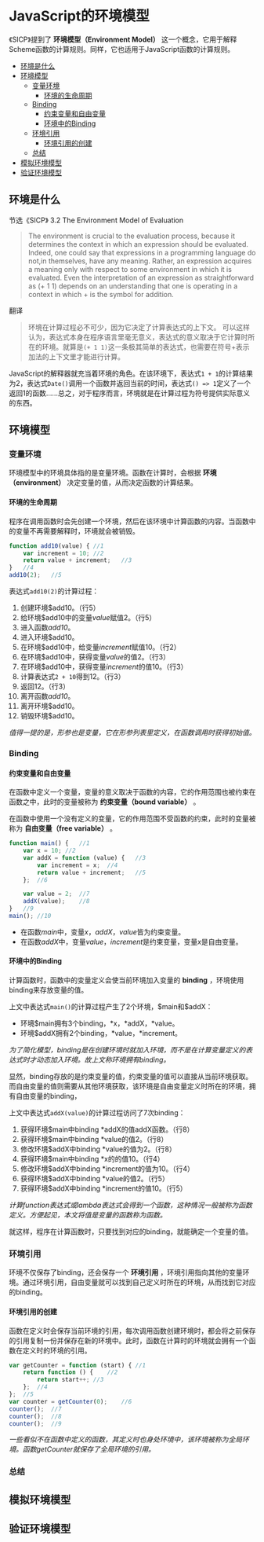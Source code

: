 # JavaScript的环境模型

《SICP》提到了 **环境模型（Environment  Model）** 这一个概念，它用于解释Scheme函数的计算规则。同样，它也适用于JavaScript函数的计算规则。

- [环境是什么](#环境是什么)
- [环境模型](#环境模型)
    - [变量环境](#变量环境)
        - [环境的生命周期](#环境的生命周期)
    - [Binding](#binding)
        - [约束变量和自由变量](#约束变量和自由变量)
        - [环境中的Binding](#环境中的binding)
    - [环境引用](#环境引用)
        - [环境引用的创建](#环境引用的创建)
    - [总结](#总结)
- [模拟环境模型](#模拟环境模型)
- [验证环境模型](#验证环境模型)

## 环境是什么

节选《SICP》 3.2  The Environment Model of Evaluation

> The environment is crucial to the evaluation process, because it determines the context in which an
expression should be evaluated.
Indeed, one could say that expressions in a programming language do not,in themselves, have any meaning. Rather, an expression acquires a meaning only with respect to some environment in which it is evaluated. Even the interpretation of an expression as straightforward as (+ 1 1) depends on an understanding that one is operating in a context in which + is the symbol for addition.

翻译
> 环境在计算过程必不可少，因为它决定了计算表达式的上下文。
可以这样认为，表达式本身在程序语言里毫无意义，表达式的意义取决于它计算时所在的环境。就算是`(+ 1 1)`这一条极其简单的表达式，也需要在符号+表示加法的上下文里才能进行计算。

JavaScript的解释器就充当着环境的角色。在该环境下，表达式`1 + 1`的计算结果为2，表达式`Date()`调用一个函数并返回当前的时间，表达式`() => 1`定义了一个返回1的函数……总之，对于程序而言，环境就是在计算过程为符号提供实际意义的东西。

## 环境模型

### 变量环境

环境模型中的环境具体指的是变量环境。函数在计算时，会根据 **环境（environment）** 决定变量的值，从而决定函数的计算结果。

#### 环境的生命周期

程序在调用函数时会先创建一个环境，然后在该环境中计算函数的内容。当函数中的变量不再需要解释时，环境就会被销毁。

```JavaScript
function add10(value) { //1
    var increment = 10; //2
    return value + increment;   //3
}   //4
add10(2);   //5
```

表达式`add10(2)`的计算过程：
1. 创建环境\$add10。（行5）
2. 给环境\$add10中的变量*value*赋值2。（行5）
3. 进入函数*add10*。
4. 进入环境\$add10。
5. 在环境\$add10中，给变量*increment*赋值10。（行2）
6. 在环境\$add10中，获得变量*value*的值2。（行3）
7. 在环境\$add10中，获得变量*increment*的值10。（行3）
8. 计算表达式`2 + 10`得到12。（行3）
9. 返回12。（行3）
10. 离开函数*add10*。
11. 离开环境\$add10。
12. 销毁环境\$add10。

*值得一提的是，形参也是变量，它在形参列表里定义，在函数调用时获得初始值。*

### Binding

#### 约束变量和自由变量

在函数中定义一个变量，变量的意义取决于函数的内容，它的作用范围也被约束在函数之中，此时的变量被称为 **约束变量（bound variable）** 。

在函数中使用一个没有定义的变量，它的作用范围不受函数的约束，此时的变量被称为 **自由变量（free variable）** 。

```JavaScript
function main() {   //1
    var x = 10; //2
    var addX = function (value) {   //3
        var increment = x;  //4
        return value + increment;   //5
    };  //6

    var value = 2;  //7
    addX(value);    //8
}   //9
main(); //10
```

- 在函数*main*中，变量*x*，*addX*，*value*皆为约束变量。
- 在函数*addX*中，变量*value*，*increment*是约束变量，变量*x*是自由变量。

#### 环境中的Binding

计算函数时，函数中的变量定义会使当前环境加入变量的 **binding** ，环境使用binding来存放变量的值。

上文中表达式`main()`的计算过程产生了2个环境，\$main和\$addX：
- 环境\$main拥有3个binding，\*x，\*addX，\*value。
- 环境\$addX拥有2个binding，\*value，\*increment。

*为了简化模型，binding是在创建环境时就加入环境，而不是在计算变量定义的表达式时才动态加入环境。故上文称环境拥有binding。*

显然，binding存放的是约束变量的值，约束变量的值可以直接从当前环境获取。而自由变量的值则需要从其他环境获取，该环境是自由变量定义时所在的环境，拥有自由变量的binding，

上文中表达式`addX(value)`的计算过程访问了7次binding：
1. 获得环境\$main中binding \*addX的值addX函数。（行8）
2. 获得环境\$main中binding \*value的值2。（行8）
3. 修改环境\$addX中binding \*value的值为2。（行8）
4. 获得环境\$main中binding \*x的的值10。（行4）
5. 修改环境\$addX中binding \*increment的值为10。（行4）
6. 获得环境\$addX中binding \*value的值2。（行5）
7. 获得环境\$addX中binding \*increment的值10。（行5）

*计算function表达式或lambda表达式会得到一个函数，这种情况一般被称为函数定义。方便起见，本文将值是变量的函数称为函数。*

就这样，程序在计算函数时，只要找到对应的binding，就能确定一个变量的值。

### 环境引用

环境不仅保存了binding，还会保存一个 **环境引用** ，环境引用指向其他的变量环境。通过环境引用，自由变量就可以找到自己定义时所在的环境，从而找到它对应的binding。

#### 环境引用的创建

函数在定义时会保存当前环境的引用，每次调用函数创建环境时，都会将之前保存的引用复制一份并保存在新的环境中。此时，函数在计算时的环境就会拥有一个函数在定义时的环境的引用。  

```JavaScript
var getCounter = function (start) { //1
    return function () {    //2
        return start++; //3
    };  //4
};  //5
var counter = getCounter(0);    //6
counter();  //7
counter();  //8
counter();  //9
```

*一些看似不在函数中定义的函数，其定义时也身处环境中，该环境被称为全局环境。函数getCounter就保存了全局环境的引用。*



### 总结

## 模拟环境模型

## 验证环境模型